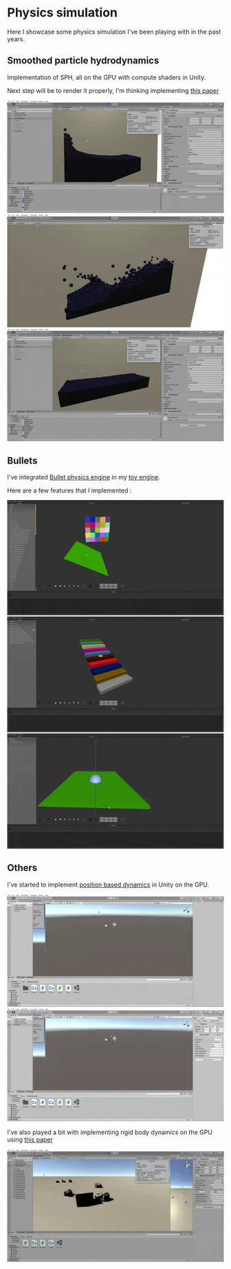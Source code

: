 # Physics simulation

Here I showcase some physics simulation I've been playing with in the past years.

## Smoothed particle hydrodynamics

Implementation of SPH, all on the GPU with compute shaders in Unity.

Next step will be to render it properly, I'm thinking implementing [this paper](https://www.cc.gatech.edu/~turk/my_papers/sph_surfaces.pdf)

<img src="Images/Gifs/SPH_0.gif"/>
<img src="Images/Gifs/SPH_1.gif"/>
<img src="Images/Gifs/SPH_2.gif"/>

## Bullets

I've integrated [Bullet physics engine](https://github.com/bulletphysics/bullet3) in my [toy engine](Engine.md).

Here are a few features that I implemented :

<img src="Images/Gifs/Bullets_Cubes.gif"/>

<img src="Images/Gifs/stairs.gif"/>

<img src="Images/Gifs/soft.gif"/>


## Others

I've started to implement [position based dynamics](https://matthias-research.github.io/pages/publications/posBasedDyn.pdf) in Unity on the GPU.

<img src="Images/Gifs/PBD_0.gif"/>
<img src="Images/Gifs/PBD_1.gif"/>


I've also played a bit with implementing rigid body dynamics on the GPU  using [this paper](https://developer.nvidia.com/gpugems/gpugems3/part-v-physics-simulation/chapter-29-real-time-rigid-body-simulation-gpus)

<img src="Images/Gifs/Harada.gif"/>
